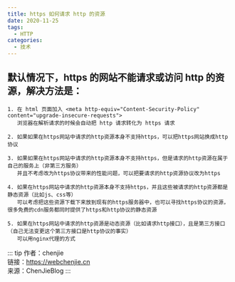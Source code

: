 ```yaml
---
title: https 如何请求 http 的资源
date: 2020-11-25
tags:
  - HTTP
categories:
  - 技术
---
```


## 默认情况下，https 的网站不能请求或访问 http 的资源，解决方法是：

    1. 在 html 页面加入 <meta http-equiv="Content-Security-Policy" content="upgrade-insecure-requests">
       浏览器在解析请求的时候会自动把 http 请求转化为 https 请求

    2. 如果如果在https网站中请求的http资源本身不支持https，可以把https网站换成http协议

    3. 如果如果在https网站中请求的http资源本身不支持https，但是请求的http资源在属于自己的服务上（非第三方服务）
       并且不考虑改为https协议带来的性能问题，可以把要请求的http资源协议改为https

    4. 如果在https网站中请求的http资源本身不支持https，并且这些被请求的http资源都是静态资源（比如js、css等）
       可以考虑把这些资源下载下来放到现有的https服务器中，也可以寻找https协议的资源，很多免费的cdn服务都同时提供了https和http协议的静态资源

    5. 如果在https网站中请求的http资源是动态资源（比如请求http接口），且是第三方接口（自己无法变更这个第三方接口是http协议的事实）
       可以用nginx代理的方式

::: tip
作者：chenjie <br>
链接：https://webchenjie.cn <br>
来源：ChenJieBlog
:::

